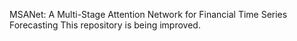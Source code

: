 MSANet: A Multi-Stage Attention Network for Financial Time Series Forecasting
This repository is being improved.
